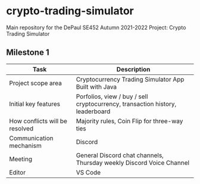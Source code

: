 # crypto-trading-simulator
Main repository for the DePaul SE452 Autumn 2021-2022 Project: Crypto Trading Simulator


## Milestone 1

| Task | Description |
| --- | --- |
| Project scope area | Cryptocurrency Trading Simulator App Built with Java |
| Initial key features | Porfolios, view / buy / sell cryptocurrency, transaction history, leaderboard |
| How conflicts will be resolved | Majority rules, Coin Flip for three-way ties |
| Communication mechanism | Discord |
| Meeting | General Discord chat channels, Thursday weekly Discord Voice Channel |
| Editor | VS Code |

